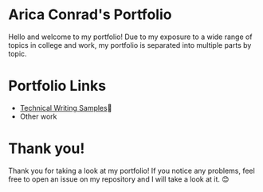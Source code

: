 # Arica Conrad's Portfolio

Hello and welcome to my portfolio! Due to my exposure to a wide range of topics in college and work, my portfolio is separated into multiple parts by topic.

# Portfolio Links

- [Technical Writing Samples](technical-writing-samples/technical-writing-samples.md)📝
- Other work

# Thank you!

Thank you for taking a look at my portfolio! If you notice any problems, feel free to open an issue on my repository and I will take a look at it. 😊
